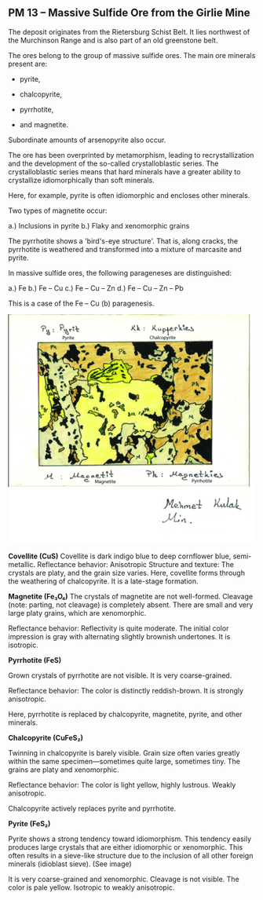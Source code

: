 ## PM 13 – Massive Sulfide Ore from the Girlie Mine

The deposit originates from the Rietersburg Schist Belt. It lies northwest of the Murchinson Range and is also part of an old greenstone belt.

The ores belong to the group of massive sulfide ores.
The main ore minerals present are:

* pyrite,

* chalcopyrite,

* pyrrhotite,

* and magnetite.

Subordinate amounts of arsenopyrite also occur.

The ore has been overprinted by metamorphism, leading to recrystallization and the development of the so-called crystalloblastic series. 
The crystalloblastic series means that hard minerals have a greater ability to crystallize idiomorphically than soft minerals.

Here, for example, pyrite is often idiomorphic and encloses other minerals.

Two types of magnetite occur:

a.) Inclusions in pyrite
b.) Flaky and xenomorphic grains

The pyrrhotite shows a 'bird's-eye structure'. That is, along cracks, the pyrrhotite is weathered and transformed into a mixture of marcasite and pyrite.

In massive sulfide ores, the following parageneses are distinguished:

a.) Fe
b.) Fe – Cu
c.) Fe – Cu – Zn
d.) Fe – Cu – Zn – Pb

This is a case of the Fe – Cu (b) paragenesis.

![Girlie mine](https://github.com/DinaKlim/OD_RL_notes/blob/main/RL_notes/15_Girlie/15%20Girlie%20mine%20sketch1.jpg)

**Covellite (CuS)**
Covellite is dark indigo blue to deep cornflower blue, semi-metallic.
Reflectance behavior: Anisotropic
Structure and texture:
The crystals are platy, and the grain size varies.
Here, covellite forms through the weathering of chalcopyrite. It is a late-stage formation.

**Magnetite (Fe₃O₄)**
The crystals of magnetite are not well-formed. Cleavage (note: parting, not cleavage) is completely absent.
There are small and very large platy grains, which are xenomorphic.

Reflectance behavior:
Reflectivity is quite moderate. The initial color impression is gray with alternating slightly brownish undertones. It is isotropic.

**Pyrrhotite (FeS)**

Grown crystals of pyrrhotite are not visible.
It is very coarse-grained.

Reflectance behavior:
The color is distinctly reddish-brown.
It is strongly anisotropic.

Here, pyrrhotite is replaced by chalcopyrite, magnetite, pyrite, and other minerals.

**Chalcopyrite (CuFeS₂)**

Twinning in chalcopyrite is barely visible.
Grain size often varies greatly within the same specimen—sometimes quite large, sometimes tiny.
The grains are platy and xenomorphic.

Reflectance behavior:
The color is light yellow, highly lustrous.
Weakly anisotropic.

Chalcopyrite actively replaces pyrite and pyrrhotite.

**Pyrite (FeS₂)**

Pyrite shows a strong tendency toward idiomorphism.
This tendency easily produces large crystals that are either idiomorphic or xenomorphic.
This often results in a sieve-like structure due to the inclusion of all other foreign minerals (idioblast sieve). (See image)

It is very coarse-grained and xenomorphic.
Cleavage is not visible.
The color is pale yellow.
Isotropic to weakly anisotropic.



